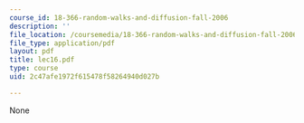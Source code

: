 ```yaml
---
course_id: 18-366-random-walks-and-diffusion-fall-2006
description: ''
file_location: /coursemedia/18-366-random-walks-and-diffusion-fall-2006/2c47afe1972f615478f58264940d027b_lec16.pdf
file_type: application/pdf
layout: pdf
title: lec16.pdf
type: course
uid: 2c47afe1972f615478f58264940d027b

---
```

None